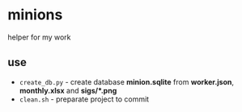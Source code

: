 # minions
helper for my work
## use
* `create_db.py` - create database **minion.sqlite** from  **worker.json**, **monthly.xlsx** and **sigs/*.png**
* `clean.sh` - preparate project to commit
